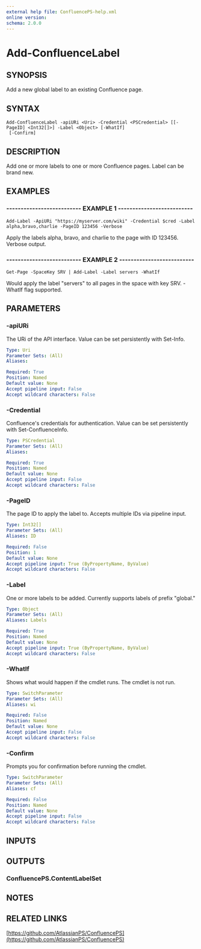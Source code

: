 ```yaml
---
external help file: ConfluencePS-help.xml
online version:
schema: 2.0.0
---
```


# Add-ConfluenceLabel

## SYNOPSIS
Add a new global label to an existing Confluence page.

## SYNTAX

```
Add-ConfluenceLabel -apiURi <Uri> -Credential <PSCredential> [[-PageID] <Int32[]>] -Label <Object> [-WhatIf]
 [-Confirm]
```

## DESCRIPTION
Add one or more labels to one or more Confluence pages.
Label can be brand new.

## EXAMPLES

### -------------------------- EXAMPLE 1 --------------------------
```
Add-Label -ApiURi "https://myserver.com/wiki" -Credential $cred -Label alpha,bravo,charlie -PageID 123456 -Verbose
```

Apply the labels alpha, bravo, and charlie to the page with ID 123456.
Verbose output.

### -------------------------- EXAMPLE 2 --------------------------
```
Get-Page -SpaceKey SRV | Add-Label -Label servers -WhatIf
```

Would apply the label "servers" to all pages in the space with key SRV.
-WhatIf flag supported.

## PARAMETERS

### -apiURi
The URi of the API interface.
Value can be set persistently with Set-Info.

```yaml
Type: Uri
Parameter Sets: (All)
Aliases:

Required: True
Position: Named
Default value: None
Accept pipeline input: False
Accept wildcard characters: False
```

### -Credential
Confluence's credentials for authentication.
Value can be set persistently with Set-ConfluenceInfo.

```yaml
Type: PSCredential
Parameter Sets: (All)
Aliases:

Required: True
Position: Named
Default value: None
Accept pipeline input: False
Accept wildcard characters: False
```

### -PageID
The page ID to apply the label to.
Accepts multiple IDs via pipeline input.

```yaml
Type: Int32[]
Parameter Sets: (All)
Aliases: ID

Required: False
Position: 1
Default value: None
Accept pipeline input: True (ByPropertyName, ByValue)
Accept wildcard characters: False
```

### -Label
One or more labels to be added.
Currently supports labels of prefix "global."

```yaml
Type: Object
Parameter Sets: (All)
Aliases: Labels

Required: True
Position: Named
Default value: None
Accept pipeline input: True (ByPropertyName, ByValue)
Accept wildcard characters: False
```

### -WhatIf
Shows what would happen if the cmdlet runs.
The cmdlet is not run.

```yaml
Type: SwitchParameter
Parameter Sets: (All)
Aliases: wi

Required: False
Position: Named
Default value: None
Accept pipeline input: False
Accept wildcard characters: False
```

### -Confirm
Prompts you for confirmation before running the cmdlet.

```yaml
Type: SwitchParameter
Parameter Sets: (All)
Aliases: cf

Required: False
Position: Named
Default value: None
Accept pipeline input: False
Accept wildcard characters: False
```

## INPUTS

## OUTPUTS

### ConfluencePS.ContentLabelSet

## NOTES

## RELATED LINKS

[https://github.com/AtlassianPS/ConfluencePS](https://github.com/AtlassianPS/ConfluencePS)


